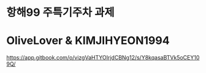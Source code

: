 # 항해99 주특기주차 과제

# OliveLover & KIMJIHYEON1994

https://app.gitbook.com/o/vizgVaHTYOIrjdCBNg12/s/Y8kqasaBTVk5oCEY109Q/
